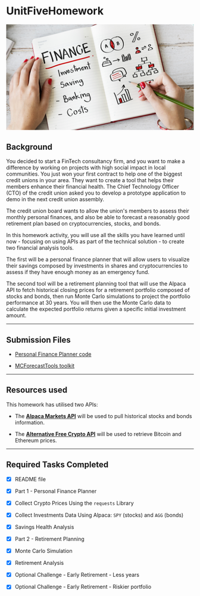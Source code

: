 # UnitFiveHomework
![Financial Planner](Images/financial-planner.png)

## Background 

You decided to start a FinTech consultancy firm, and you want to make a difference by working on projects with high social impact in local communities. You just won your first contract to help one of the biggest credit unions in your area. They want to create a tool that helps their members enhance their financial health. The Chief Technology Officer (CTO) of the credit union asked you to develop a prototype application to demo in the next credit union assembly.

The credit union board wants to allow the union's members to assess their monthly personal finances, and also be able to forecast a reasonably good retirement plan based on cryptocurrencies, stocks, and bonds.

In this homework activity, you will use all the skills you have learned until now - focusing on using APIs as part of the technical solution - to create two financial analysis tools.

The first will be a personal finance planner that will allow users to visualize their savings composed by investments in shares and cryptocurrencies to assess if they have enough money as an emergency fund.

The second tool will be a retirement planning tool that will use the Alpaca API to fetch historical closing prices for a retirement portfolio composed of stocks and bonds, then run Monte Carlo simulations to project the portfolio performance at 30 years. You will then use the Monte Carlo data to calculate the expected portfolio returns given a specific initial investment amount.

---

## Submission Files

* [Personal Finance Planner code](https://github.com/morjaria/UnitFiveHomework/tree/main/Submission_Code/financial-planner.ipynb)

* [MCForecastTools toolkit](https://github.com/morjaria/UnitFiveHomework/tree/main/Submission_Code/MCForecastTools.py)

---

## Resources used

This homework has utilised two APIs:

* The [**Alpaca Markets API**](https://alpaca.markets/docs/) will be used to pull historical stocks and bonds information.  
    
* The [**Alternative Free Crypto API**](https://alternative.me/crypto/api/) will be used to retrieve Bitcoin and Ethereum prices.

---
## Required Tasks Completed

- [x]  README file
- [x]  Part 1 - Personal Finance Planner
- [x]  Collect Crypto Prices Using the `requests` Library
- [x]  Collect Investments Data Using Alpaca: `SPY` (stocks) and `AGG` (bonds)
- [x]  Savings Health Analysis
- [x]  Part 2 - Retirement Planning
- [x]  Monte Carlo Simulation
- [x]  Retirement Analysis
- [x]  Optional Challenge - Early Retirement - Less years
- [x]  Optional Challenge - Early Retirement - Riskier portfolio


